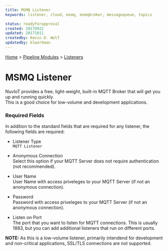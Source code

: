 ```yaml
---
title: MSMQ Listener
keywords: listener, cloud, msmq, msmqbroker, messagequeue, topics

status: readyforapproval
created: 20170922
updated: 20171011
createdby: Kevin D. Wolf
updatedby: klworkman
---
```

[Home](../../Index.md) > [Pipeline Modules](../Index.md) > [Listeners](../Listener.md)

# MSMQ Listener

NuvIoT provides a free, light-weight, built-in MQTT Broker that will get you up and running quickly.  
This is a good choice for low-volume and development applications.

### Required Fields

In addition to the standard fields that are required for any listener, the following fields are required:

* Listener Type     
`MQTT Listener`

* Anonymous Connection     
Select this option if your MQTT Server does not require authentication (not recommended).

* User Name     
User Name with access priveleges to your MQTT Server (if not an anonymous connection).

* Password     
Password with access priveleges to your MQTT Server (if not an anonymous connection).

* Listen on Port     
The port that you want to listen for MQTT connections.  This is usually 1883, but you can add additional listeners that run on different ports.  

**NOTE:**  As this is a low-volume listener, primarily intendend for development and non-critical applications, SSL/TLS connections are not supported. 
